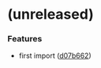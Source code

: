 <a name=""></a>
# (unreleased)


### Features

* first import ([d07b662](https://github.com/metwork-framework/docker-mfext-centos6-buildimage/commit/d07b662))



